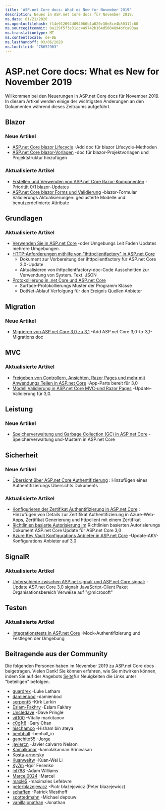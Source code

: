 ```yaml
---
title: 'ASP.net Core docs: What es New for November 2019'
description: Neues in ASP.net Core docs für November 2019.
ms.date: 01/21/2020
ms.openlocfilehash: f14e912694d094066b1a020c30e8ce4b80312c60
ms.sourcegitcommit: 9a129f5f3e31cc449742b164d5004894bfca90aa
ms.translationtype: MT
ms.contentlocale: de-DE
ms.lasthandoff: 03/06/2020
ms.locfileid: "78652903"
---
```

# <a name="aspnet-core-docs-whats-new-for-november-2019"></a>ASP.net Core docs: What es New for November 2019

Willkommen bei den Neuerungen in ASP.net Core docs für November 2019. In diesem Artikel werden einige der wichtigsten Änderungen an den Dokumenten während dieses Zeitraums aufgeführt.

## <a name="blazor"></a>Blazor

### <a name="new-articles"></a>Neue Artikel

- [ASP.net Core blazor Lifecycle](../blazor/lifecycle.md) -Add doc für blazor Lifecycle-Methoden
- [ASP.net Core blazor-Vorlagen](../blazor/templates.md) -doc für blazor-Projektvorlagen und Projektstruktur hinzufügen

### <a name="updated-articles"></a>Aktualisierte Artikel

- [Erstellen und Verwenden von ASP.net Core Razor-Komponenten](../blazor/components.md) -Priorität 0/1 blazor-Updates
- [ASP.net Core blazor Forms und Validierung](../blazor/forms-validation.md) -blazor-Formular Validierungs Aktualisierungen: geclusterte Modelle und benutzerdefinierte Attribute

## <a name="fundamentals"></a>Grundlagen

### <a name="updated-articles"></a>Aktualisierte Artikel

- [Verwenden Sie in ASP.net Core](../fundamentals/environments.md) -oder Umgebungs Leit Faden Updates mehrere Umgebungen.
- [HTTP-Anforderungen mithilfe von "ihttpclientfactory" in ASP.net Core](../fundamentals/http-requests.md)
  - Dokument zur Vorbereitung der ihttpclientfactory für ASP.net Core 3,0-Update
  - Aktualisieren von ihttpclientfactory-doc-Code Ausschnitten zur Verwendung von System. Text. JSON
- [Protokollierung in .net Core und ASP.net Core](../fundamentals/logging/index.md)
  - Surface-Protokollierungs Muster der Programm Klasse
  - DotNet-Ablauf Verfolgung für den Ereignis Quellen Anbieter

## <a name="migration"></a>Migration

### <a name="new-articles"></a>Neue Artikel

- [Migrieren von ASP.net Core 3,0 zu 3,1](../migration/30-to-31.md) -Add ASP.net Core 3,0-to-3,1-Migrations doc

## <a name="mvc"></a>MVC

### <a name="updated-articles"></a>Aktualisierte Artikel

- [Freigeben von Controllern, Ansichten, Razor Pages und mehr mit Anwendungs Teilen in ASP.net Core](../mvc/advanced/app-parts.md) -App-Parts bereit für 3,0
- [Modell Validierung in ASP.net Core MVC-und Razor Pages](../mvc/models/validation.md) -Update-Validierung für 3,0.

## <a name="performance"></a>Leistung

### <a name="new-articles"></a>Neue Artikel

- [Speicherverwaltung und Garbage Collection (GC) in ASP.net Core](../performance/memory.md) -Speicherverwaltung und-Mustern in ASP.net Core

## <a name="security"></a>Sicherheit

### <a name="new-articles"></a>Neue Artikel

- [Übersicht über ASP.net Core Authentifizierung](../security/authentication/index.md) : Hinzufügen eines Authentifizierungs Übersichts Dokuments

### <a name="updated-articles"></a>Aktualisierte Artikel

- [Konfigurieren der Zertifikat Authentifizierung in ASP.net Core](../security/authentication/certauth.md) : Hinzufügen von Details zur Zertifikat Authentifizierung in Azure-Web-Apps, Zertifikat Generierung und httpclient mit einem Zertifikat
- [Richtlinien basierte Autorisierung im](../security/authorization/policies.md) Richtlinien basierten Autorisierungs Dokument ASP.net Core Update für ASP.net Core 3,0
- [Azure Key Vault Konfigurations Anbieter in ASP.net Core](../security/key-vault-configuration.md) -Update-AKV-Konfigurations Anbieter auf 3,0

## <a name="signalr"></a>SignalR

### <a name="updated-articles"></a>Aktualisierte Artikel

- [Unterschiede zwischen ASP.net signalr und ASP.net Core signalr](../signalr/version-differences.md) -Update ASP.net Core 3,0 signalr JavaScript-Client Paket Organisationsbereich Verweise auf "@microsoft"

## <a name="testing"></a>Testen

### <a name="updated-articles"></a>Aktualisierte Artikel

- [Integrationstests in ASP.net Core](../test/integration-tests.md) -Mock-Authentifizierung und Festlegen der Umgebung

## <a name="community-contributors"></a>Beitragende aus der Community

Die folgenden Personen haben im November 2019 zu ASP.net Core docs beigetragen. Vielen Dank! Sie können erfahren, wie Sie mitwirken können, indem Sie auf der Angebots [Seite](index.yml)für Neuigkeiten die Links unter "beteiligen" befolgen.

- [guardrex](https://github.com/guardrex) -Luke Latham
- [damienbod](https://github.com/damienbod) -damienbod
- [serpent5](https://github.com/serpent5) -Kirk Larkin
- [Eslam-Fakhry](https://github.com/eslam-fakhry) -Eslam Fakhry
- [Uncledave](https://github.com/UncleDave) -Dave Pringle
- [vit100](https://github.com/vit100) -Vitaliy markitanov
- [c0g1t8](https://github.com/c0g1t8) -Gary Chan
- [hischamco](https://github.com/hishamco) -Hisham bin ateya
- [benbhall](https://github.com/benbhall) -benhall_io
- [ganchito55](https://github.com/ganchito55) -Jorge
- [javiercn](https://github.com/javiercn) -Javier calvarro Nelson
- [Kamalkonar](https://github.com/Kamalkonar) -kamalakannan Srinivasan
- [Kosta-arnorsky](https://github.com/kosta-arnorsky) 
- [Kuanweitw](https://github.com/KuanWeiTW) -Kuan-Wei Li
- [Ky7m](https://github.com/Ky7m) -Igor Fesenko
- [lol768](https://github.com/lol768) -Adam Williams
- [Marcel0024](https://github.com/Marcel0024) -Marcel
- [maxle5](https://github.com/maxle5) -maximales Lefebvre
- [peterblazejewicz](https://github.com/peterblazejewicz) -Piotr błażejewicz (Peter blazejewicz)
- [schaffen](https://github.com/poke) -Patrick Westhoff
- [spottedmahn](https://github.com/spottedmahn) -Michael depouw
- [vanillajonathan](https://github.com/vanillajonathan) -Jonathan
